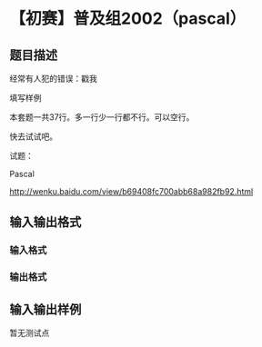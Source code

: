 # 【初赛】普及组2002（pascal）

## 题目描述

经常有人犯的错误：戳我

填写样例

本套题一共37行。多一行少一行都不行。可以空行。

快去试试吧。

试题：

Pascal

http://wenku.baidu.com/view/b69408fc700abb68a982fb92.html

## 输入输出格式

### 输入格式

### 输出格式

## 输入输出样例

暂无测试点

